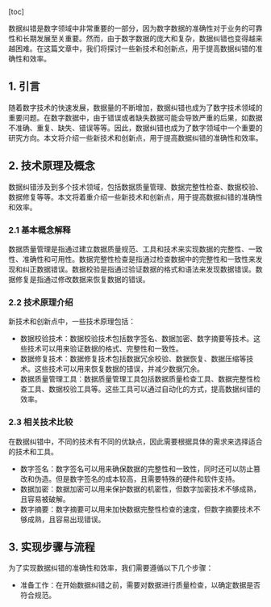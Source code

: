
[toc]                    
                
                
数据纠错是数字领域中非常重要的一部分，因为数字数据的准确性对于业务的可靠性和长期发展至关重要。然而，由于数字数据的庞大和复杂，数据纠错也变得越来越困难。在这篇文章中，我们将探讨一些新技术和创新点，用于提高数据纠错的准确性和效率。

## 1. 引言

随着数字技术的快速发展，数据量的不断增加，数据纠错也成为了数字技术领域的重要问题。在数字数据中，由于错误或者缺失数据可能会导致严重的后果，如数据不准确、重复、缺失、错误等等。因此，数据纠错也成为了数字领域中一个重要的研究方向。本文将介绍一些新技术和创新点，用于提高数据纠错的准确性和效率。

## 2. 技术原理及概念

数据纠错涉及到多个技术领域，包括数据质量管理、数据完整性检查、数据校验、数据修复等等。本文将着重介绍一些新技术和创新点，用于提高数据纠错的准确性和效率。

### 2.1 基本概念解释

数据质量管理是指通过建立数据质量规范、工具和技术来实现数据的完整性、一致性、准确性和可用性。数据完整性检查是指通过检查数据中的完整性和一致性来发现和纠正数据错误。数据校验是指通过验证数据的格式和语法来发现数据错误。数据修复是指通过修改数据来恢复数据的错误。

### 2.2 技术原理介绍

新技术和创新点中，一些技术原理包括：

- 数据校验技术：数据校验技术包括数字签名、数据加密、数字摘要等技术。这些技术可以用来验证数据的格式、完整性和一致性。
- 数据修复技术：数据修复技术包括数据冗余校验、数据恢复、数据压缩等技术。这些技术可以用来恢复数据的错误，并减少数据冗余。
- 数据质量管理工具：数据质量管理工具包括数据质量检查工具、数据完整性检查工具、数据校验工具等。这些工具可以通过自动化的方式，提高数据纠错的效率。

### 2.3 相关技术比较

在数据纠错中，不同的技术有不同的优缺点，因此需要根据具体的需求来选择适合的技术和工具。

- 数字签名：数字签名可以用来确保数据的完整性和一致性，同时还可以防止篡改和伪造。但是数字签名的成本较高，且需要特殊的硬件和软件支持。
- 数据加密：数据加密可以用来保护数据的机密性，但数字加密技术不够成熟，且容易被破解。
- 数字摘要：数字摘要可以用来加快数据完整性检查的速度，但数字摘要技术不够成熟，且容易出现错误。

## 3. 实现步骤与流程

为了实现数据纠错的准确性和效率，我们需要遵循以下几个步骤：

- 准备工作：在开始数据纠错之前，需要对数据进行质量检查，以确定数据是否符合规范。

